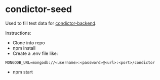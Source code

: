 # condictor-seed

Used to fill test data for [condictor-backend](https://github.com/gilmoreg/condictor-backend).

Instructions:
- Clone into repo
- npm install
- Create a .env file like:
````
MONGODB_URL=mongodb://<username>:<password>@<url>:<port>/condictor
````
- npm start